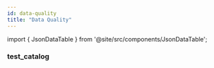 ```yaml
---
id: data-quality
title: "Data Quality"
---
```


import { JsonDataTable } from '@site/src/components/JsonDataTable';

### test_catalog

<JsonDataTable  jsonPath="nodes.seed\.the_tuva_project\.data_quality__test_catalog.columns" />
